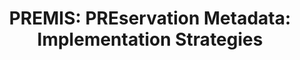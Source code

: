 ---
abstract: null
creators:
- Hilde van Wijngaarden
date: null
document_url: https://services.phaidra.univie.ac.at/api/object/o:295020/download
grand_parent: iPRES
institutions: []
keywords:
- beijing
landing_page_url: https://phaidra.univie.ac.at/o:295020
language: eng
layout: publication
license: CC BY-SA 3.0 AT
notes_url: null
parent: iPRES 2004
publication_type: presentation
size: 25177
slides_url: null
source_name: iPRES
stream_url: null
title: 'PREMIS: PREservation Metadata: Implementation Strategies'
year: 2004
---